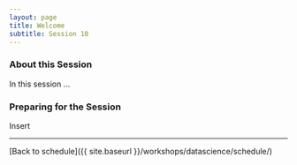 ```yaml
---
layout: page
title: Welcome
subtitle: Session 10
---
```


### About this Session

In this session ...

### Preparing for the Session

Insert

* * *

[Back to schedule]({{ site.baseurl }}/workshops/datascience/schedule/)